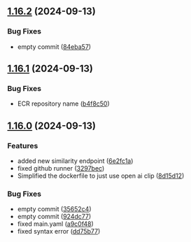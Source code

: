 ## [1.16.2](https://github.com/intenttechnologies/multi2vec-clip-inference-basket/compare/v1.16.1...v1.16.2) (2024-09-13)


### Bug Fixes

* empty commit ([84eba57](https://github.com/intenttechnologies/multi2vec-clip-inference-basket/commit/84eba5718d5cb487f87cbd3ad93c187023eb2bc3))

## [1.16.1](https://github.com/intenttechnologies/multi2vec-clip-inference-basket/compare/v1.16.0...v1.16.1) (2024-09-13)


### Bug Fixes

* ECR repository name ([b4f8c50](https://github.com/intenttechnologies/multi2vec-clip-inference-basket/commit/b4f8c5097f63eed0679f43d0c9a8f35e06862c0d))

## [1.16.0](https://github.com/intenttechnologies/multi2vec-clip-inference-basket/compare/6e2fc1a336c2a876434e6984734276d759b3a9ca...v1.16.0) (2024-09-13)


### Features

* added new similarity endpoint ([6e2fc1a](https://github.com/intenttechnologies/multi2vec-clip-inference-basket/commit/6e2fc1a336c2a876434e6984734276d759b3a9ca))
* fixed github runner ([3297bec](https://github.com/intenttechnologies/multi2vec-clip-inference-basket/commit/3297bec120f1dfc781e963441c10cd781684466a))
* Simplified the dockerfile to just use open ai clip ([8d15d12](https://github.com/intenttechnologies/multi2vec-clip-inference-basket/commit/8d15d122dd45439a7e655aa30e06624f13621fb9))


### Bug Fixes

* empty commit ([35652c4](https://github.com/intenttechnologies/multi2vec-clip-inference-basket/commit/35652c4b0473be7bfcf06261daf55127e888efa4))
* empty commit ([924dc77](https://github.com/intenttechnologies/multi2vec-clip-inference-basket/commit/924dc77845bfc5e20adcec0ab267c8abd2e34445))
* fixed main.yaml ([a9c0f48](https://github.com/intenttechnologies/multi2vec-clip-inference-basket/commit/a9c0f488e96c0246320e8d73a2b9681abc3ebca9))
* fixed syntax error ([dd75b77](https://github.com/intenttechnologies/multi2vec-clip-inference-basket/commit/dd75b7709a786b25b1b793bbf7df7fe0fe0d3fc9))

